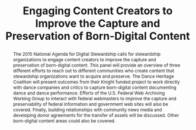 ---
abstract: The 2015 National Agenda for Digital Stewardship calls for stewardship organizations
  to engage content creators to improve the capture and preservation of born-digital
  content. This panel will provide an overview of three different efforts to reach
  out to different communities who create content that stewardship organizations want
  to acquire and preserve. The Dance Heritage Coalition will present outcomes from
  their Knight funded project to work directly with dance companies and critics to
  capture born-digital content documenting dance and dance performance. Efforts of
  the U.S. Federal Web Archiving Working Group to interact with federal webmasters
  to improve the capture and preservability of federal information and government
  web sites will also be covered. Finally, building relationships with community news
  media and developing donor agreements for the transfer of assets will be discussed.
  Other born-digital content areas could also be covered.
creators:
- Smith, Imogen
- Walls, David
- Halbert, Martin
- Potter, Abigail
date: null
document_url: https://services.phaidra.univie.ac.at/api/object/o:429531/download
grand_parent: iPRES
institutions: []
keywords:
- digital preservation
- digital curation
- chapel hill
landing_page_url: https://phaidra.univie.ac.at/o:429531
language: eng
layout: publication
license: CC BY 4.0 International
notes_url: null
parent: iPRES 2015
presentation_url: null
publication_type: paper
size: 289976
source_name: iPRES
title: Engaging Content Creators to Improve the Capture and Preservation of Born-Digital
  Content
year: 2015
---